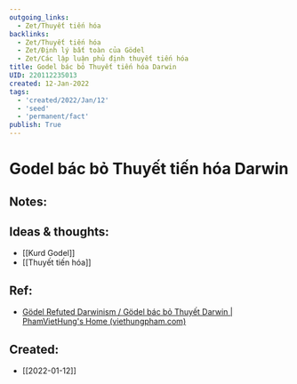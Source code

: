 ```yaml
---
outgoing_links:
  - Zet/Thuyết tiến hóa
backlinks:
  - Zet/Thuyết tiến hóa
  - Zet/Định lý bất toàn của Gödel
  - Zet/Các lập luận phủ định thuyết tiến hóa
title: Godel bác bỏ Thuyết tiến hóa Darwin
UID: 220112235013
created: 12-Jan-2022
tags:
  - 'created/2022/Jan/12'
  - 'seed'
  - 'permanent/fact'
publish: True
---
```

# Godel bác bỏ Thuyết tiến hóa Darwin

## Notes:


## Ideas & thoughts:
- [[Kurd Godel]]
- [[Thuyết tiến hóa]]

## Ref:
- [Gödel Refuted Darwinism / Gödel bác bỏ Thuyết Darwin | PhamVietHung's Home (viethungpham.com)](https://viethungpham.com/2020/09/23/godel-refuted-darwinism-godel-bac-bo-thuyet-darwin/)

## Created:
- [[2022-01-12]]
